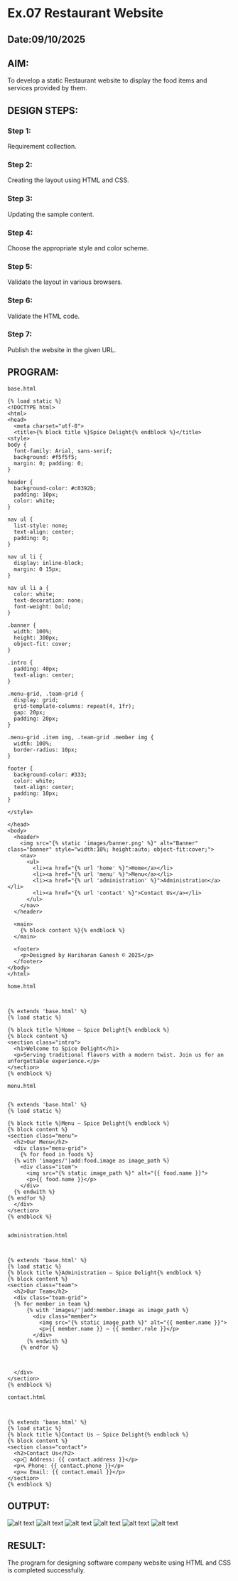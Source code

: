 # Ex.07 Restaurant Website
## Date:09/10/2025

## AIM:
To develop a static Restaurant website to display the food items and services provided by them.

## DESIGN STEPS:

### Step 1:
Requirement collection.

### Step 2:
Creating the layout using HTML and CSS.

### Step 3:
Updating the sample content.

### Step 4:
Choose the appropriate style and color scheme.

### Step 5:
Validate the layout in various browsers.

### Step 6:
Validate the HTML code.

### Step 7:
Publish the website in the given URL.

## PROGRAM:
```
base.html

{% load static %}
<!DOCTYPE html>
<html>
<head>
  <meta charset="utf-8">
  <title>{% block title %}Spice Delight{% endblock %}</title>
<style>
body {
  font-family: Arial, sans-serif;
  background: #f5f5f5;
  margin: 0; padding: 0;
}

header {
  background-color: #c0392b;
  padding: 10px;
  color: white;
}

nav ul {
  list-style: none;
  text-align: center;
  padding: 0;
}

nav ul li {
  display: inline-block;
  margin: 0 15px;
}

nav ul li a {
  color: white;
  text-decoration: none;
  font-weight: bold;
}

.banner {
  width: 100%;
  height: 300px;
  object-fit: cover;
}

.intro {
  padding: 40px;
  text-align: center;
}

.menu-grid, .team-grid {
  display: grid;
  grid-template-columns: repeat(4, 1fr);
  gap: 20px;
  padding: 20px;
}

.menu-grid .item img, .team-grid .member img {
  width: 100%;
  border-radius: 10px;
}

footer {
  background-color: #333;
  color: white;
  text-align: center;
  padding: 10px;
}

</style>

</head>
<body>
  <header>
    <img src="{% static 'images/banner.png' %}" alt="Banner" class="banner" style="width:10%; height:auto; object-fit:cover;">
    <nav>
      <ul>
        <li><a href="{% url 'home' %}">Home</a></li>
        <li><a href="{% url 'menu' %}">Menu</a></li>
        <li><a href="{% url 'administration' %}">Administration</a></li>
        <li><a href="{% url 'contact' %}">Contact Us</a></li>
      </ul>
    </nav>
  </header>

  <main>
    {% block content %}{% endblock %}
  </main>

  <footer>
    <p>Designed by Hariharan Ganesh © 2025</p>
  </footer>
</body>
</html>

home.html



{% extends 'base.html' %}
{% load static %}

{% block title %}Home — Spice Delight{% endblock %}
{% block content %}
<section class="intro">
  <h1>Welcome to Spice Delight</h1>
  <p>Serving traditional flavors with a modern twist. Join us for an unforgettable experience.</p>
</section>
{% endblock %}

menu.html


{% extends 'base.html' %}
{% load static %}

{% block title %}Menu — Spice Delight{% endblock %}
{% block content %}
<section class="menu">
  <h2>Our Menu</h2>
  <div class="menu-grid">
    {% for food in foods %}
  {% with 'images/'|add:food.image as image_path %}
    <div class="item">
      <img src="{% static image_path %}" alt="{{ food.name }}">
      <p>{{ food.name }}</p>
    </div>
  {% endwith %}
{% endfor %}
  </div>
</section>
{% endblock %}


administration.html



{% extends 'base.html' %}
{% load static %}
{% block title %}Administration — Spice Delight{% endblock %}
{% block content %}
<section class="team">
  <h2>Our Team</h2>
  <div class="team-grid">
  {% for member in team %}
      {% with 'images/'|add:member.image as image_path %}
        <div class="member">
          <img src="{% static image_path %}" alt="{{ member.name }}">
          <p>{{ member.name }} – {{ member.role }}</p>
        </div>
      {% endwith %}
    {% endfor %}



  </div>
</section>
{% endblock %}

contact.html



{% extends 'base.html' %}
{% load static %}
{% block title %}Contact Us — Spice Delight{% endblock %}
{% block content %}
<section class="contact">
  <h2>Contact Us</h2>
  <p>📍 Address: {{ contact.address }}</p>
  <p>📞 Phone: {{ contact.phone }}</p>
  <p>✉️ Email: {{ contact.email }}</p>
</section>
{% endblock %}

```

## OUTPUT:
![alt text](<Screenshot 2025-10-09 195235.png>)
![alt text](<Screenshot 2025-10-09 195302.png>)
![alt text](<Screenshot 2025-10-09 195403.png>)
![alt text](<Screenshot 2025-10-09 195413.png>)
![alt text](<Screenshot 2025-10-09 195427.png>)
![alt text](<Screenshot 2025-10-09 195441.png>)

## RESULT:
The program for designing software company website using HTML and CSS is completed successfully.
